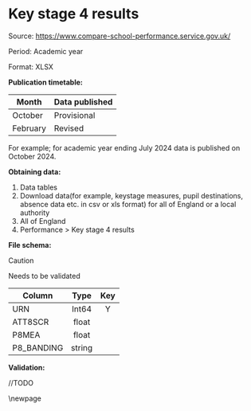 # Key stage 4 results

Source: <https://www.compare-school-performance.service.gov.uk/>

Period: Academic year

Format: XLSX

**Publication timetable:**

| Month    | Data published |
|----------|----------------|
| October  | Provisional    |  
| February | Revised        |  

For example; for academic year ending July 2024 data is published on October 2024.

**Obtaining data:**

1. Data tables
2. Download data(for example, keystage measures, pupil destinations, absence data etc. in csv or xls format) for all of England or a local authority
3. All of England
4. Performance > Key stage 4 results

**File schema:**

>[!CAUTION]
> Needs to be validated

| Column     |  Type  | Key |
|------------|:------:|:---:|
| URN        | Int64  |  Y  |
| ATT8SCR    | float  |     |
| P8MEA      | float  |     |
| P8_BANDING | string |     |

**Validation:**

//TODO

<!-- Leave the rest of this page blank -->
\newpage
